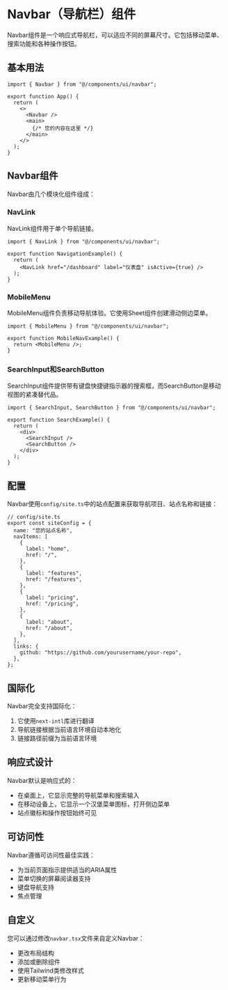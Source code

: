 # Navbar（导航栏）组件

Navbar组件是一个响应式导航栏，可以适应不同的屏幕尺寸。它包括移动菜单、搜索功能和各种操作按钮。

## 基本用法

```tsx
import { Navbar } from "@/components/ui/navbar";

export function App() {
  return (
    <>
      <Navbar />
      <main>
        {/* 您的内容在这里 */}
      </main>
    </>
  );
}
```

## Navbar组件

Navbar由几个模块化组件组成：

### NavLink

NavLink组件用于单个导航链接。

```tsx
import { NavLink } from "@/components/ui/navbar";

export function NavigationExample() {
  return (
    <NavLink href="/dashboard" label="仪表盘" isActive={true} />
  );
}
```

### MobileMenu

MobileMenu组件负责移动导航体验。它使用Sheet组件创建滑动侧边菜单。

```tsx
import { MobileMenu } from "@/components/ui/navbar";

export function MobileNavExample() {
  return <MobileMenu />;
}
```

### SearchInput和SearchButton

SearchInput组件提供带有键盘快捷键指示器的搜索框，而SearchButton是移动视图的紧凑替代品。

```tsx
import { SearchInput, SearchButton } from "@/components/ui/navbar";

export function SearchExample() {
  return (
    <div>
      <SearchInput />
      <SearchButton />
    </div>
  );
}
```

## 配置

Navbar使用`config/site.ts`中的站点配置来获取导航项目、站点名称和链接：

```tsx
// config/site.ts
export const siteConfig = {
  name: "您的站点名称",
  navItems: [
    {
      label: "home",
      href: "/",
    },
    {
      label: "features",
      href: "/features",
    },
    {
      label: "pricing",
      href: "/pricing",
    },
    {
      label: "about",
      href: "/about",
    },
  ],
  links: {
    github: "https://github.com/yourusername/your-repo",
  },
};
```

## 国际化

Navbar完全支持国际化：

1. 它使用`next-intl`库进行翻译
2. 导航链接根据当前语言环境自动本地化
3. 链接路径前缀为当前语言环境

## 响应式设计

Navbar默认是响应式的：

- 在桌面上，它显示完整的导航菜单和搜索输入
- 在移动设备上，它显示一个汉堡菜单图标，打开侧边菜单
- 站点徽标和操作按钮始终可见

## 可访问性

Navbar遵循可访问性最佳实践：

- 为当前页面指示提供适当的ARIA属性
- 菜单切换的屏幕阅读器支持
- 键盘导航支持
- 焦点管理

## 自定义

您可以通过修改`navbar.tsx`文件来自定义Navbar：

- 更改布局结构
- 添加或删除组件
- 使用Tailwind类修改样式
- 更新移动菜单行为 